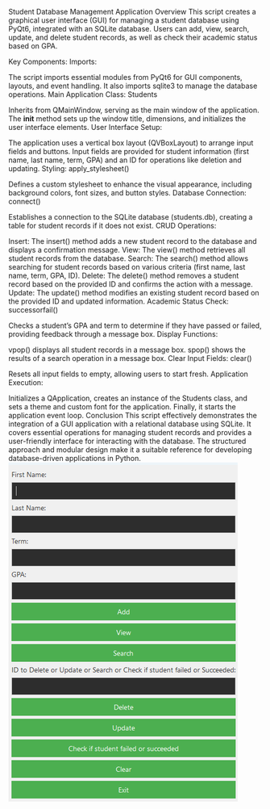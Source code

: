Student Database Management Application Overview
This script creates a graphical user interface (GUI) for managing a student database using PyQt6, integrated with an SQLite database. Users can add, view, search, update, and delete student records, as well as check their academic status based on GPA.

Key Components:
Imports:

The script imports essential modules from PyQt6 for GUI components, layouts, and event handling.
It also imports sqlite3 to manage the database operations.
Main Application Class: Students

Inherits from QMainWindow, serving as the main window of the application.
The __init__ method sets up the window title, dimensions, and initializes the user interface elements.
User Interface Setup:

The application uses a vertical box layout (QVBoxLayout) to arrange input fields and buttons.
Input fields are provided for student information (first name, last name, term, GPA) and an ID for operations like deletion and updating.
Styling: apply_stylesheet()

Defines a custom stylesheet to enhance the visual appearance, including background colors, font sizes, and button styles.
Database Connection: connect()

Establishes a connection to the SQLite database (students.db), creating a table for student records if it does not exist.
CRUD Operations:

Insert: The insert() method adds a new student record to the database and displays a confirmation message.
View: The view() method retrieves all student records from the database.
Search: The search() method allows searching for student records based on various criteria (first name, last name, term, GPA, ID).
Delete: The delete() method removes a student record based on the provided ID and confirms the action with a message.
Update: The update() method modifies an existing student record based on the provided ID and updated information.
Academic Status Check: successorfail()

Checks a student’s GPA and term to determine if they have passed or failed, providing feedback through a message box.
Display Functions:

vpop() displays all student records in a message box.
spop() shows the results of a search operation in a message box.
Clear Input Fields: clear()

Resets all input fields to empty, allowing users to start fresh.
Application Execution:

Initializes a QApplication, creates an instance of the Students class, and sets a theme and custom font for the application.
Finally, it starts the application event loop.
Conclusion
This script effectively demonstrates the integration of a GUI application with a relational database using SQLite. It covers essential operations for managing student records and provides a user-friendly interface for interacting with the database. The structured approach and modular design make it a suitable reference for developing database-driven applications in Python.
![alt text](https://github.com/MazenNassar/Student-Management-System/blob/main/image.png?raw=true)
